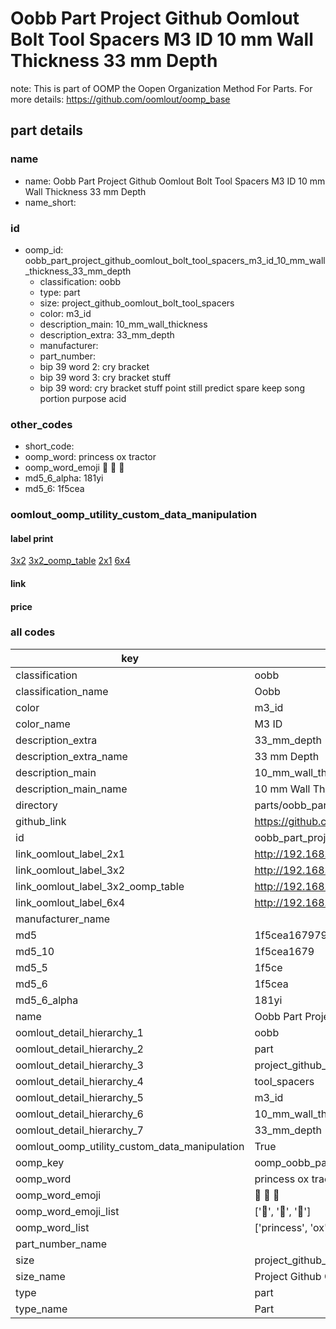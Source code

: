 # Oobb Part Project Github Oomlout Bolt Tool Spacers M3 ID 10 mm Wall Thickness 33 mm Depth  

note: This is part of OOMP the Oopen Organization Method For Parts. For more details: https://github.com/oomlout/oomp_base

##  part details
  







### name
* name: Oobb Part Project Github Oomlout Bolt Tool Spacers M3 ID 10 mm Wall Thickness 33 mm Depth
* name_short: 
### id
* oomp_id: oobb_part_project_github_oomlout_bolt_tool_spacers_m3_id_10_mm_wall_thickness_33_mm_depth
  * classification: oobb
  * type: part
  * size: project_github_oomlout_bolt_tool_spacers
  * color: m3_id
  * description_main: 10_mm_wall_thickness
  * description_extra: 33_mm_depth
  * manufacturer: 
  * part_number: 
  * bip 39 word 2: cry bracket
  * bip 39 word 3: cry bracket stuff
  * bip 39 word: cry bracket stuff point still predict spare keep song portion purpose acid

### other_codes
* short_code: 
* oomp_word: princess ox tractor
* oomp_word_emoji :princess: :ox: :tractor:
* md5_6_alpha: 181yi
* md5_6: 1f5cea






### oomlout_oomp_utility_custom_data_manipulation
#### label print
[3x2](http://192.168.1.245:1112/?label=oomp%20181yi)
[3x2_oomp_table](http://192.168.1.108:1112/?label=oomp%20181yi)
[2x1](http://192.168.1.242:1112/?label=oomp%20181yi)
[6x4](http://192.168.1.55:1112/?label=oomp%20181yi)    

#### link

                              

#### price







### all codes 
| key | value |  
| --- | --- |  
| classification | oobb |  
| classification_name | Oobb |  
| color | m3_id |  
| color_name | M3 ID |  
| description_extra | 33_mm_depth |  
| description_extra_name | 33 mm Depth |  
| description_main | 10_mm_wall_thickness |  
| description_main_name | 10 mm Wall Thickness |  
| directory | parts/oobb_part_project_github_oomlout_bolt_tool_spacers_m3_id_10_mm_wall_thickness_33_mm_depth |  
| github_link | https://github.com/oomlout/oomlout_oomp_part_src/tree/main/parts/oobb_part_project_github_oomlout_bolt_tool_spacers_m3_id_10_mm_wall_thickness_33_mm_depth |  
| id | oobb_part_project_github_oomlout_bolt_tool_spacers_m3_id_10_mm_wall_thickness_33_mm_depth |  
| link_oomlout_label_2x1 | http://192.168.1.242:1112/?label=oomp%20181yi |  
| link_oomlout_label_3x2 | http://192.168.1.245:1112/?label=oomp%20181yi |  
| link_oomlout_label_3x2_oomp_table | http://192.168.1.108:1112/?label=oomp%20181yi |  
| link_oomlout_label_6x4 | http://192.168.1.55:1112/?label=oomp%20181yi |  
| manufacturer_name |  |  
| md5 | 1f5cea167979da0ea6eaea75af06b1a9 |  
| md5_10 | 1f5cea1679 |  
| md5_5 | 1f5ce |  
| md5_6 | 1f5cea |  
| md5_6_alpha | 181yi |  
| name | Oobb Part Project Github Oomlout Bolt Tool Spacers M3 ID 10 mm Wall Thickness 33 mm Depth |  
| oomlout_detail_hierarchy_1 | oobb |  
| oomlout_detail_hierarchy_2 | part |  
| oomlout_detail_hierarchy_3 | project_github_bolt |  
| oomlout_detail_hierarchy_4 | tool_spacers |  
| oomlout_detail_hierarchy_5 | m3_id |  
| oomlout_detail_hierarchy_6 | 10_mm_wall_thickness |  
| oomlout_detail_hierarchy_7 | 33_mm_depth |  
| oomlout_oomp_utility_custom_data_manipulation | True |  
| oomp_key | oomp_oobb_part_project_github_oomlout_bolt_tool_spacers_m3_id_10_mm_wall_thickness_33_mm_depth |  
| oomp_word | princess ox tractor |  
| oomp_word_emoji | :princess: :ox: :tractor: |  
| oomp_word_emoji_list | [':princess:', ':ox:', ':tractor:'] |  
| oomp_word_list | ['princess', 'ox', 'tractor'] |  
| part_number_name |  |  
| size | project_github_oomlout_bolt_tool_spacers |  
| size_name | Project Github Oomlout Bolt Tool Spacers |  
| type | part |  
| type_name | Part |  
